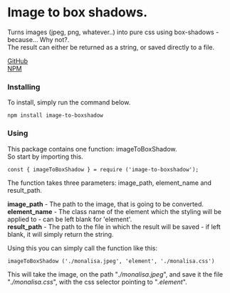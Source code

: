 # Image to box shadows.

Turns images (jpeg, png, whatever..) into pure css using box-shadows - because... Why not?.<br />
The result can either be returned as a string, or saved directly to a file.

[GitHub](https://github.com/AskeLange/image-to-boxshadow "GitHub page")<br />
[NPM](https://www.npmjs.com/package/image-to-boxshadow "Node Package Manager page")

### Installing

To install, simply run the command below.

`npm install image-to-boxshadow`

### Using

This package contains one function: imageToBoxShadow.<br />
So start by importing this.

`const { imageToBoxShadow } = require ('image-to-boxshadow');`

The function takes three parameters: image_path, element_name and result_path.

**image_path** - The path to the image, that is going to be converted.<br />
**element_name** - The class name of the element which the styling will be applied to - can be left blank for 'element'.<br />
**result_path** - The path to the file in which the result will be saved - if left blank, it will simply return the string.

Using this you can simply call the function like this:

`imageToBoxShadow ('./monalisa.jpeg', 'element', './monalisa.css')`

This will take the image, on the path "*./monalisa.jpeg*", and save it the file "*./monalisa.css*",
with the css selector pointing to "*.element*".

